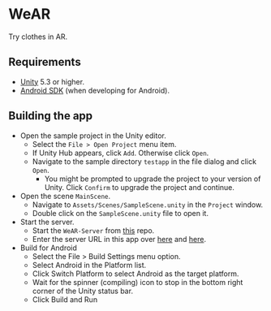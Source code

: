 # WeAR
Try clothes in AR.

## Requirements

* [Unity](http://unity3d.com/) 5.3 or higher.
* [Android SDK](https://developer.android.com/studio/index.html#downloads)
  (when developing for Android).
  
## Building the app

  - Open the sample project in the Unity editor.
    - Select the `File > Open Project` menu item.
    - If Unity Hub appears, click `Add`. Otherwise click `Open`.
    - Navigate to the sample directory `testapp` in the file dialog and click
      `Open`.
      - You might be prompted to upgrade the project to your version of Unity.
        Click `Confirm` to upgrade the project and continue.
   - Open the scene `MainScene`.
      - Navigate to `Assets/Scenes/SampleScene.unity` in the `Project` window.
      - Double click on the `SampleScene.unity` file to open it.
   - Start the server.
      - Start the `WeAR-Server` from [this](https://github.com/ojasskapre/WeAR-Server) repo.
      - Enter the server URL in this app over [here](https://github.com/murtaza98/WeAR/blob/ab6f4173a0700960f17d08d88b76ff62a4333a34/Assets/Scripts/Credentials.cs#L7) and [here](https://github.com/murtaza98/WeAR/blob/ab6f4173a0700960f17d08d88b76ff62a4333a34/Assets/Scripts/Credentials.cs#L8). 
   - Build for Android
      - Select the File > Build Settings menu option.
      - Select Android in the Platform list.
      - Click Switch Platform to select Android as the target platform.
      - Wait for the spinner (compiling) icon to stop in the bottom right corner of the Unity status bar.
      - Click Build and Run
        
